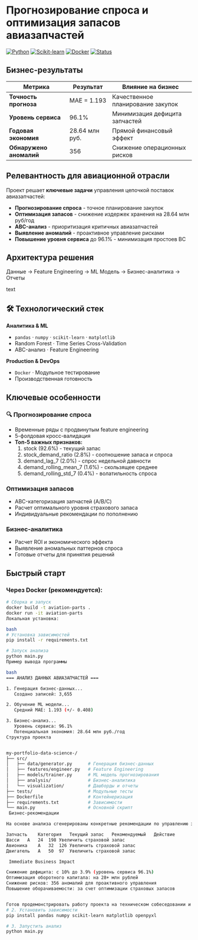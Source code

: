 #  Прогнозирование спроса и оптимизация запасов авиазапчастей

[![Python](https://img.shields.io/badge/Python-3.9-blue)](https://python.org)
[![Scikit-learn](https://img.shields.io/badge/ML-Scikit--learn-orange)](https://scikit-learn.org)
[![Docker](https://img.shields.io/badge/Deploy-Docker-green)](https://docker.com)
[![Status](https://img.shields.io/badge/Status-Production%20Ready-brightgreen)](https://github.com/ivaniliasov/my-portfolio-data-science-)

## Бизнес-результаты

| Метрика | Результат | Влияние на бизнес |
|---------|-----------|-------------------|
| **Точность прогноза** | MAE = 1.193 | Качественное планирование закупок |
| **Уровень сервиса** | 96.1% | Минимизация дефицита запчастей |
| **Годовая экономия** | 28.64 млн руб. | Прямой финансовый эффект |
| **Обнаружено аномалий** | 356 | Снижение операционных рисков |

##  Релевантность для авиационной отрасли

Проект решает **ключевые задачи** управления цепочкой поставок авиазапчастей:

- **Прогнозирование спроса** - точное планирование закупок
- **Оптимизация запасов** - снижение издержек хранения на 28.64 млн руб/год
- **ABC-анализ** - приоритизация критичных авиазапчастей
- **Выявление аномалий** - проактивное управление рисками
- **Повышение уровня сервиса** до 96.1% - минимизация простоев ВС

##  Архитектура решения
Данные → Feature Engineering → ML Модель → Бизнес-аналитика → Отчеты

text

## 🛠️ Технологический стек

**Аналитика & ML**
- `pandas` · `numpy` · `scikit-learn` · `matplotlib`
- Random Forest · Time Series Cross-Validation
- ABC-анализ · Feature Engineering

**Production & DevOps**  
- `Docker` · Модульное тестирование
- Производственная готовность

##  Ключевые особенности

### 🔍 Прогнозирование спроса
- Временные ряды с продвинутым feature engineering
- 5-фолдовая кросс-валидация
- **Топ-5 важных признаков:**
  1. stock (92.6%) - текущий запас
  2. stock_demand_ratio (2.8%) - соотношение запаса и спроса
  3. demand_lag_7 (2.0%) - спрос недельной давности
  4. demand_rolling_mean_7 (1.6%) - скользящее среднее
  5. demand_rolling_std_7 (0.4%) - волатильность спроса

###  Оптимизация запасов
- ABC-категоризация запчастей (A/B/C)
- Расчет оптимального уровня страхового запаса
- Индивидуальные рекомендации по пополнению

###  Бизнес-аналитика
- Расчет ROI и экономического эффекта
- Выявление аномальных паттернов спроса
- Готовые отчеты для принятия решений

##  Быстрый старт

### Через Docker (рекомендуется):
```bash
# Сборка и запуск
docker build -t aviation-parts .
docker run -it aviation-parts
Локальная установка:

bash
# Установка зависимостей
pip install -r requirements.txt

# Запуск анализа
python main.py
Пример вывода программы

bash
=== АНАЛИЗ ДАННЫХ АВИАЗАПЧАСТЕЙ ===

1. Генерация бизнес-данных...
   Создано записей: 3,655

2. Обучение ML модели...
   Средний MAE: 1.193 (+/- 0.408)

3. Бизнес-анализ...
   Уровень сервиса: 96.1%
   Потенциальная экономия: 28.64 млн руб./год
Структура проекта


my-portfolio-data-science-/
├── src/
│   ├── data/generator.py      # Генерация бизнес-данных
│   ├── features/engineer.py   # Feature Engineering
│   ├── models/trainer.py      # ML модель прогнозирования
│   ├── analysis/              # Бизнес-аналитика
│   └── visualization/         # Дашборды и отчеты
├── tests/                     # Модульные тесты
├── Dockerfile                 # Контейнеризация
├── requirements.txt           # Зависимости
└── main.py                    # Основной скрипт
 Бизнес-рекомендации

На основе анализа сгенерированы конкретные рекомендации по управлению запасами:

Запчасть	Категория	Текущий запас	Рекомендуемый	Действие
Шасси	A	24	198	Увеличить страховой запас
Авионика	A	32	126	Увеличить страховой запас
Двигатель	A	50	97	Увеличить страховой запас

 Immediate Business Impact

Снижение дефицита: с 10% до 3.9% (уровень сервиса 96.1%)
Оптимизация оборотного капитала: на 28+ млн рублей
Снижение рисков: 356 аномалий для проактивного управления
Повышение оборачиваемости: за счет оптимизации страховых запасов


Готов продемонстрировать работу проекта на техническом собеседовании и обсудить применение аналогичных решений для ваших бизнес-задач.
# 2. Установить зависимости
pip install pandas numpy scikit-learn matplotlib openpyxl

# 3. Запустить анализ
python main.py
